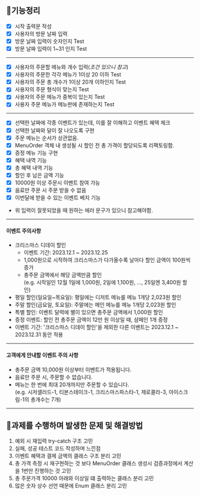 ## 🚀기능정리


- [x] 시작 출력문 작성
- [x] 사용자의 방문 날짜 입력 
- [x] 방문 날짜 입력이 숫자인지 Test
- [x] 방문 날짜 입력이 1~31 인지 Test
---

- [x] 사용자의 주문할 메뉴와 개수 입력(*조건 있으니 참고*)
- [x] 사용자의 주문한 각각 메뉴가 1이상 20 이하 Test
- [x] 사용자의 주문 총 개수가 1이상 20개 이하인지 Test
- [x] 사용자의 주문 형식이 맞는지 Test
- [x] 사용자의 주문 메뉴가 중복이 있는지 Test
- [x] 사용자 주문 메뉴가 메뉴판에 존재하는지 Test

---

- [x] 선택한 날짜에 각종 이벤트가 있는데, 이를 잘 이해하고 이벤트 혜택 체크
- [x] 선택한 날짜와 달이 잘 나오도록 구현
- [x] 주문 메뉴는 순서가 상관없음.
- [x] MenuOrder 객체 내 생성될 시 할인 전 총 가격이 할당되도록 리팩토링함. 
- [x] 증정 메뉴 기능 구현
- [x] 혜택 내역 기능
- [x] 총 혜택 내역 기능
- [x] 할인 후 남은 금액 기능
- [x] 10000원 이상 주문시 이벤트 참여 가능
- [x] 음료만 주문 시 주문 받을 수 없음
- [x] 이번달에 받을 수 있는 이벤트 베지 기능

* 위 입력이 잘못되었을 때 원하는 에러 문구가 있으니 참고해야함.

---
#### 이벤트 주의사항

- 크리스마스 디데이 할인
    - 이벤트 기간: 2023.12.1 ~ 2023.12.25
    - 1,000원으로 시작하여 크리스마스가 다가올수록 날마다 할인 금액이 100원씩 증가
    - 총주문 금액에서 해당 금액만큼 할인  
      (e.g. 시작일인 12월 1일에 1,000원, 2일에 1,100원, ..., 25일엔 3,400원 할인)
- 평일 할인(일요일~목요일): 평일에는 디저트 메뉴를 메뉴 1개당 2,023원 할인
- 주말 할인(금요일, 토요일): 주말에는 메인 메뉴를 메뉴 1개당 2,023원 할인
- 특별 할인: 이벤트 달력에 별이 있으면 총주문 금액에서 1,000원 할인
- 증정 이벤트: 할인 전 총주문 금액이 12만 원 이상일 때, 샴페인 1개 증정
- 이벤트 기간: '크리스마스 디데이 할인'을 제외한 다른 이벤트는 2023.12.1 ~ 2023.12.31 동안 적용

---

#### 고객에게 안내할 이벤트 주의 사항

- 총주문 금액 10,000원 이상부터 이벤트가 적용됩니다.
- 음료만 주문 시, 주문할 수 없습니다.
- 메뉴는 한 번에 최대 20개까지만 주문할 수 있습니다.  
  (e.g. 시저샐러드-1, 티본스테이크-1, 크리스마스파스타-1, 제로콜라-3, 아이스크림-1의 총개수는 7개)

---




## 🎯과제를 수행하며 발생한 문제 및 해결방법 

1. 예외 시 재입력 try-catch 구조 고민
2. 실패, 성공 테스트 코드 작성하며 느낀점
3. 이벤트 혜택과 결제 금액의 클래스 구조 분리 고민
4. 총 가격 측정 시 재구현하는 것 보다 MenuOrder 클래스 생성시 검증과정에서 계산을 1번만 진행하는 것 고민
5. 총 주문가격 10000 아래와 이상일 떄 출력하는 클래스 분리 고민
6. 많은 숫자 상수 선언 때문에 Enum 클래스 분리 고민